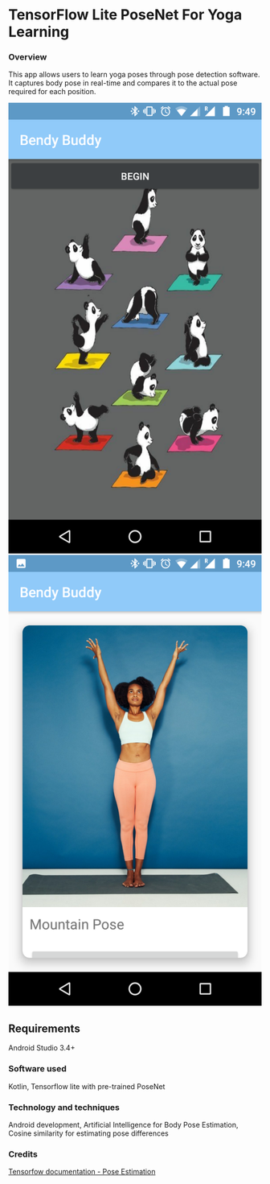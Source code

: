 # TensorFlow Lite PoseNet For Yoga Learning
### Overview
This app allows users to learn yoga poses through pose detection software. It captures body pose in real-time and compares it to the actual pose required for each position. 

![Demo Image](Screenshot_20200301-094937.png)
![Demo Image](Screenshot_20200301-094942.png)

## Requirements
Android Studio 3.4+
### Software used 
Kotlin, Tensorflow lite with pre-trained PoseNet
### Technology and techniques
Android development, Artificial Intelligence for Body Pose Estimation, Cosine similarity for estimating pose differences

### Credits 
[Tensorfow documentation - Pose Estimation](https://www.tensorflow.org/lite/models/pose_estimation/overview)


